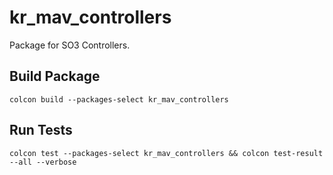 kr_mav_controllers
=============

Package for SO3 Controllers.

## Build Package
```
colcon build --packages-select kr_mav_controllers
```

## Run Tests
```
colcon test --packages-select kr_mav_controllers && colcon test-result --all --verbose
```
